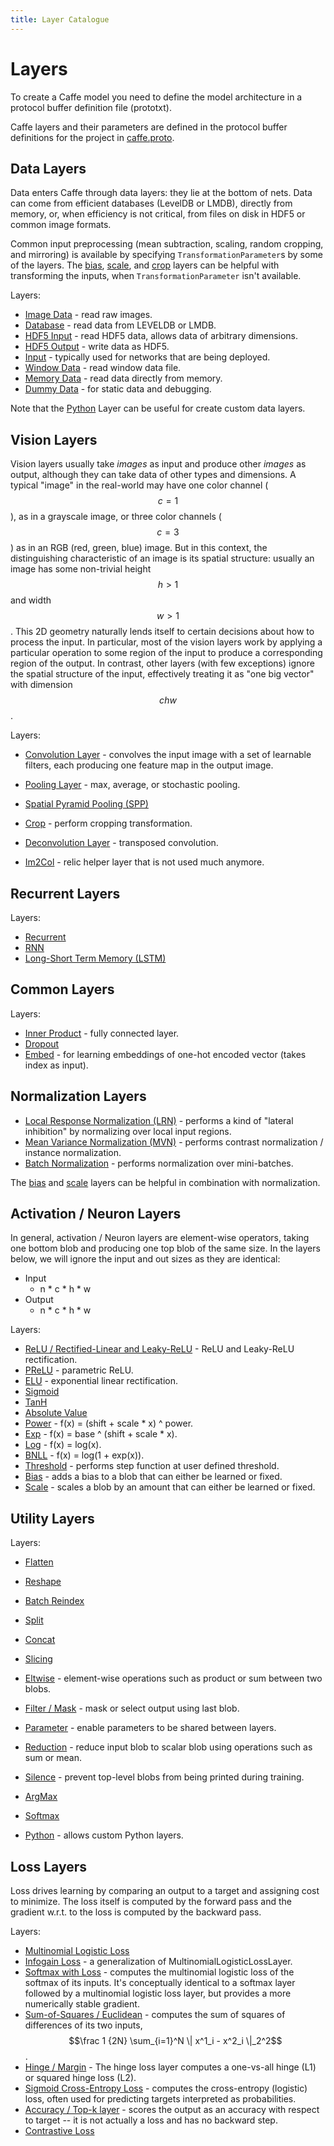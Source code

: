 ```yaml
---
title: Layer Catalogue
---
```


# Layers

To create a Caffe model you need to define the model architecture in a protocol buffer definition file (prototxt).

Caffe layers and their parameters are defined in the protocol buffer definitions for the project in [caffe.proto](https://github.com/BVLC/caffe/blob/master/src/caffe/proto/caffe.proto).

## Data Layers

Data enters Caffe through data layers: they lie at the bottom of nets. Data can come from efficient databases (LevelDB or LMDB), directly from memory, or, when efficiency is not critical, from files on disk in HDF5 or common image formats.

Common input preprocessing (mean subtraction, scaling, random cropping, and mirroring) is available by specifying `TransformationParameter`s by some of the layers.
The [bias](layers/bias.html), [scale](layers/scale.html), and [crop](layers/crop.html) layers can be helpful with transforming the inputs, when `TransformationParameter` isn't available.

Layers:

* [Image Data](layers/imagedata.html) - read raw images.
* [Database](layers/data.html) - read data from LEVELDB or LMDB.
* [HDF5 Input](layers/hdf5data.html) - read HDF5 data, allows data of arbitrary dimensions.
* [HDF5 Output](layers/hdf5output.html) - write data as HDF5.
* [Input](layers/input.html) - typically used for networks that are being deployed.
* [Window Data](layers/windowdata.html) - read window data file.
* [Memory Data](layers/memorydata.html) - read data directly from memory.
* [Dummy Data](layers/dummydata.html) - for static data and debugging.

Note that the [Python](layers/python.html) Layer can be useful for create custom data layers.

## Vision Layers

Vision layers usually take *images* as input and produce other *images* as output, although they can take data of other types and dimensions.
A typical "image" in the real-world may have one color channel ($$c = 1$$), as in a grayscale image, or three color channels ($$c = 3$$) as in an RGB (red, green, blue) image.
But in this context, the distinguishing characteristic of an image is its spatial structure: usually an image has some non-trivial height $$h > 1$$ and width $$w > 1$$.
This 2D geometry naturally lends itself to certain decisions about how to process the input.
In particular, most of the vision layers work by applying a particular operation to some region of the input to produce a corresponding region of the output.
In contrast, other layers (with few exceptions) ignore the spatial structure of the input, effectively treating it as "one big vector" with dimension $$chw$$.

Layers:

* [Convolution Layer](layers/convolution.html) - convolves the input image with a set of learnable filters, each producing one feature map in the output image.
* [Pooling Layer](layers/pooling.html) - max, average, or stochastic pooling.
* [Spatial Pyramid Pooling (SPP)](layers/spp.html)
* [Crop](layers/crop.html) - perform cropping transformation.
* [Deconvolution Layer](layers/deconvolution.html) - transposed convolution.

* [Im2Col](layers/im2col.html) - relic helper layer that is not used much anymore.

## Recurrent Layers

Layers:

* [Recurrent](layers/recurrent.html)
* [RNN](layers/rnn.html)
* [Long-Short Term Memory (LSTM)](layers/lstm.html)

## Common Layers

Layers:

* [Inner Product](layers/innerproduct.html) - fully connected layer.
* [Dropout](layers/dropout.html)
* [Embed](layers/embed.html) - for learning embeddings of one-hot encoded vector (takes index as input).

## Normalization Layers

* [Local Response Normalization (LRN)](layers/lrn.html) - performs a kind of "lateral inhibition" by normalizing over local input regions.
* [Mean Variance Normalization (MVN)](layers/mvn.html) - performs contrast normalization / instance normalization.
* [Batch Normalization](layers/batchnorm.html) - performs normalization over mini-batches.

The [bias](layers/bias.html) and [scale](layers/scale.html) layers can be helpful in combination with normalization.

## Activation / Neuron Layers

In general, activation / Neuron layers are element-wise operators, taking one bottom blob and producing one top blob of the same size. In the layers below, we will ignore the input and out sizes as they are identical:

* Input
    - n * c * h * w
* Output
    - n * c * h * w

Layers:

* [ReLU / Rectified-Linear and Leaky-ReLU](layers/relu.html) - ReLU and Leaky-ReLU rectification.
* [PReLU](layers/prelu.html) - parametric ReLU.
* [ELU](layers/elu.html) - exponential linear rectification.
* [Sigmoid](layers/sigmoid.html)
* [TanH](layers/tanh.html)
* [Absolute Value](layers/absval.html)
* [Power](layers/power.html) - f(x) = (shift + scale * x) ^ power.
* [Exp](layers/exp.html) - f(x) = base ^ (shift + scale * x).
* [Log](layers/log.html) - f(x) = log(x).
* [BNLL](layers/bnll.html) - f(x) = log(1 + exp(x)).
* [Threshold](layers/threshold.html) - performs step function at user defined threshold.
* [Bias](layers/bias.html) - adds a bias to a blob that can either be learned or fixed.
* [Scale](layers/scale.html) - scales a blob by an amount that can either be learned or fixed.

## Utility Layers

Layers:

* [Flatten](layers/flatten.html)
* [Reshape](layers/reshape.html)
* [Batch Reindex](layers/batchreindex.html)

* [Split](layers/split.html)
* [Concat](layers/concat.html)
* [Slicing](layers/slice.html)
* [Eltwise](layers/eltwise.html) - element-wise operations such as product or sum between two blobs.
* [Filter / Mask](layers/filter.html) - mask or select output using last blob.
* [Parameter](layers/parameter.html) - enable parameters to be shared between layers.
* [Reduction](layers/reduction.html) - reduce input blob to scalar blob using operations such as sum or mean.
* [Silence](layers/silence.html) - prevent top-level blobs from being printed during training.

* [ArgMax](layers/argmax.html)
* [Softmax](layers/softmax.html)

* [Python](layers/python.html) - allows custom Python layers.

## Loss Layers

Loss drives learning by comparing an output to a target and assigning cost to minimize. The loss itself is computed by the forward pass and the gradient w.r.t. to the loss is computed by the backward pass.

Layers:

* [Multinomial Logistic Loss](layers/multinomiallogisticloss.html)
* [Infogain Loss](layers/infogainloss.html) - a generalization of MultinomialLogisticLossLayer.
* [Softmax with Loss](layers/softmaxwithloss.html) - computes the multinomial logistic loss of the softmax of its inputs. It's conceptually identical to a softmax layer followed by a multinomial logistic loss layer, but provides a more numerically stable gradient.
* [Sum-of-Squares / Euclidean](layers/euclideanloss.html) - computes the sum of squares of differences of its two inputs, $$\frac 1 {2N} \sum_{i=1}^N \| x^1_i - x^2_i \|_2^2$$.
* [Hinge / Margin](layers/hingeloss.html) - The hinge loss layer computes a one-vs-all hinge (L1) or squared hinge loss (L2).
* [Sigmoid Cross-Entropy Loss](layers/sigmoidcrossentropyloss.html) - computes the cross-entropy (logistic) loss, often used for predicting targets interpreted as probabilities.
* [Accuracy / Top-k layer](layers/accuracy.html) - scores the output as an accuracy with respect to target -- it is not actually a loss and has no backward step.
* [Contrastive Loss](layers/contrastiveloss.html)

